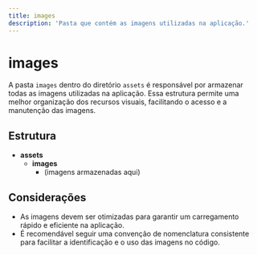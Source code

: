 ```yaml
---
title: images
description: 'Pasta que contém as imagens utilizadas na aplicação.'
---
```


# images

A pasta `images` dentro do diretório `assets` é responsável por armazenar todas as imagens utilizadas na aplicação. Essa estrutura permite uma melhor organização dos recursos visuais, facilitando o acesso e a manutenção das imagens.

## Estrutura

- **assets**
  - **images**
    - (imagens armazenadas aqui)

## Considerações

- As imagens devem ser otimizadas para garantir um carregamento rápido e eficiente na aplicação.
- É recomendável seguir uma convenção de nomenclatura consistente para facilitar a identificação e o uso das imagens no código.